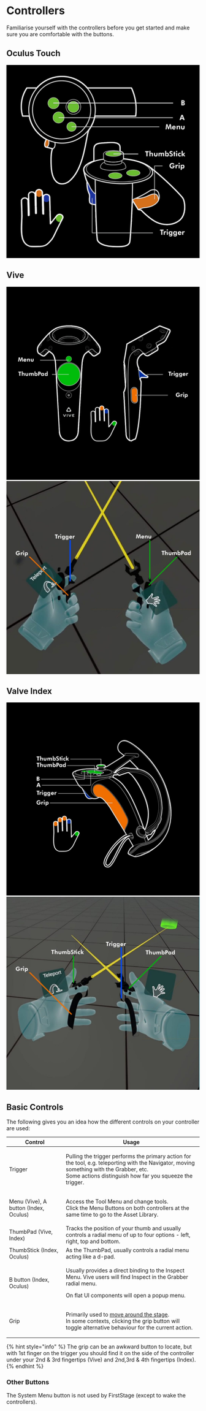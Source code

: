 # Controllers

Familiarise yourself with the controllers before you get started and make sure you are comfortable with the buttons.

## Oculus Touch

![](<../../.gitbook/assets/Oculus Touch Controllers layout.jpg>)

## Vive

![](<../../.gitbook/assets/image (8) (3).png>)![](<../../.gitbook/assets/image (6).png>)

## Valve Index

![](<../../.gitbook/assets/image (11).png>)![](<../../.gitbook/assets/image (2) (1).png>)

## Basic Controls

The following gives you an idea how the different controls on your controller are used:

| Control                               | Usage                                                                                                                                                                                                           |
| ------------------------------------- | --------------------------------------------------------------------------------------------------------------------------------------------------------------------------------------------------------------- |
| Trigger                               | <p>Pulling the trigger performs the primary action for the tool, e.g. teleporting with the Navigator, moving something with the Grabber, etc. <br>Some actions distinguish how far you squeeze the trigger.</p> |
| Menu (Vive), A button (Index, Oculus) | <p>Access the Tool Menu and change tools.<br>Click the Menu Buttons on both controllers at the same time to go to the Asset Library.</p>                                                                        |
| ThumbPad (Vive, Index)                | Tracks the position of your thumb and usually controls a radial menu of up to four options - left, right, top and bottom.                                                                                       |
| ThumbStick (Index, Oculus)            | As the ThumbPad, usually controls a radial menu acting like a d-pad.                                                                                                                                            |
| B button (Index, Oculus)              | <p>Usually provides a direct binding to the Inspect Menu. Vive users will find Inspect in the Grabber radial menu. </p><p>On flat UI components will open a popup menu.</p>                                     |
| Grip                                  | <p>Primarily used to <a href="../getting-around/">move around the stage</a>.<br>In some contexts, clicking the grip button will toggle alternative behaviour for the current action. </p>                       |

{% hint style="info" %}
The grip can be an awkward button to locate, but with 1st finger on the trigger you should find it on the side of the controller under your 2nd & 3rd fingertips (Vive) and 2nd,3rd & 4th fingertips (Index).
{% endhint %}

### Other Buttons

The System Menu button is not used by FirstStage (except to wake the controllers).

